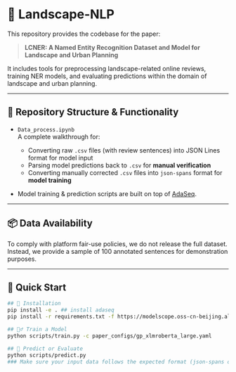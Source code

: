 # 🌿 Landscape-NLP

This repository provides the codebase for the paper:

> **LCNER: A Named Entity Recognition Dataset and Model for Landscape and Urban Planning**

It includes tools for preprocessing landscape-related online reviews, training NER models, and evaluating predictions within the domain of landscape and urban planning.

---

## 📁 Repository Structure & Functionality

- `Data_process.ipynb`  
  A complete walkthrough for:
  - Converting raw `.csv` files (with review sentences) into JSON Lines format for model input
  - Parsing model predictions back to `.csv` for **manual verification**
  - Converting manually corrected `.csv` files into `json-spans` format for **model training**

- Model training & prediction scripts are built on top of [AdaSeq](https://github.com/modelscope/AdaSeq).

---

## 📦 Data Availability
To comply with platform fair-use policies, we do not release the full dataset. Instead, we provide a sample of 100 annotated sentences for demonstration purposes.

---

## 🚀 Quick Start

```bash
## 🔧 Installation
pip install -e . ## install adaseq
pip install -r requirements.txt -f https://modelscope.oss-cn-beijing.aliyuncs.com/releases/repo.html

## 🏋️‍♂️ Train a Model
python scripts/train.py -c paper_configs/gp_xlmroberta_large.yaml

## 🧪 Predict or Evaluate
python scripts/predict.py
### Make sure your input data follows the expected format (json-spans or jsonlines depending on your task).
